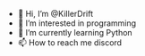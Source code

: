 - 👋 Hi, I’m @KiIlerDrift
- 👀 I’m interested in programming
- 🌱 I’m currently learning Python
- 📫 How to reach me discord

<!---
KiIlerDrift/KiIlerDrift is a ✨ special ✨ repository because its `README.md` (this file) appears on your GitHub profile.
You can click the Preview link to take a look at your changes.
--->
